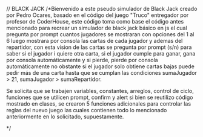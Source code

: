 //              BLACK JACK
/*Bienvenido a este pseudo simulador de Black Jack creado por Pedro Ocares, basado en el código del juego "Truco"
 entregador por profesor de CoderHouse, este código toma como base el código antes mencionado para recrear un
 simulador de black jack básico en js el cual pregunta por prompt cuantos jugadores se mostraran con opciones del 1 al 6
 luego mostrara por consola las cartas de cada jugador y ademas del repartidor, con esta vision de las cartas
 se pregunta por prompt (s/n) para saber si el jugador i quiere otra carta, si el jugador cumple para ganar,
 gana por consola automáticamente y si pierde, pierde por consola automáticamente no obstante si 
 el jugador solo obtiene cartas bajas puede pedir más de una carta hasta que se cumplan las condiciones
 sumaJugador > 21,  sumaJugador > sumaRepartidor.

Se solicita que se  trabajen variables, constantes, arreglos, control de ciclo, funciones que se utilicen prompt, confirm y alert
si bien se reutilizo código mostrado en clases, se crearon 5 funciones adicionales para controlar las reglas del nuevo juego
las cuales contienen todo lo mencionado anteriormente en lo solicitado, supuestamente.

*/
